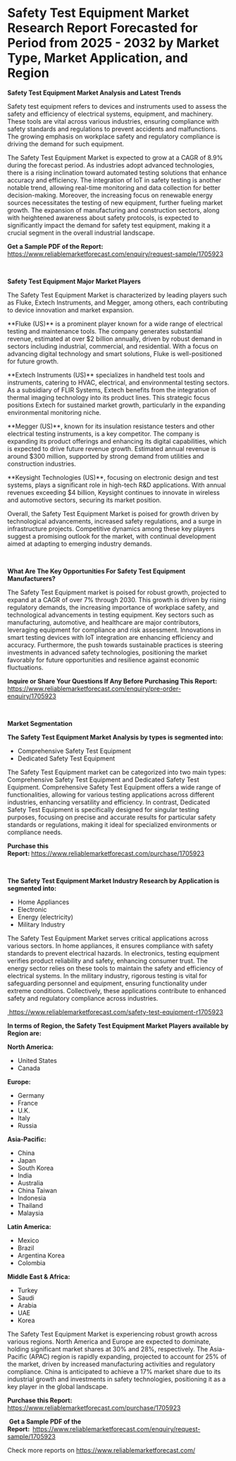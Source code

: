 <p><h1>Safety Test Equipment Market Research Report Forecasted for Period from 2025 -  2032 by Market Type, Market Application, and Region</h1></p><p><strong>Safety Test Equipment Market Analysis and Latest Trends</strong></p>
<p><p>Safety test equipment refers to devices and instruments used to assess the safety and efficiency of electrical systems, equipment, and machinery. These tools are vital across various industries, ensuring compliance with safety standards and regulations to prevent accidents and malfunctions. The growing emphasis on workplace safety and regulatory compliance is driving the demand for such equipment.</p><p>The Safety Test Equipment Market is expected to grow at a CAGR of 8.9% during the forecast period. As industries adopt advanced technologies, there is a rising inclination toward automated testing solutions that enhance accuracy and efficiency. The integration of IoT in safety testing is another notable trend, allowing real-time monitoring and data collection for better decision-making. Moreover, the increasing focus on renewable energy sources necessitates the testing of new equipment, further fueling market growth. The expansion of manufacturing and construction sectors, along with heightened awareness about safety protocols, is expected to significantly impact the demand for safety test equipment, making it a crucial segment in the overall industrial landscape.</p></p>
<p><strong>Get a Sample PDF of the Report:&nbsp;</strong> <a href="https://www.reliablemarketforecast.com/enquiry/request-sample/1705923?utm_campaign=2778&utm_medium=2&utm_source=Github&utm_content=ia&utm_term=27032025&utm_id=safety-test-equipment">https://www.reliablemarketforecast.com/enquiry/request-sample/1705923</a></p>
<p>&nbsp;</p>
<p><strong>Safety Test Equipment Major Market Players</strong></p>
<p><p>The Safety Test Equipment Market is characterized by leading players such as Fluke, Extech Instruments, and Megger, among others, each contributing to device innovation and market expansion. </p><p>**Fluke (US)** is a prominent player known for a wide range of electrical testing and maintenance tools. The company generates substantial revenue, estimated at over $2 billion annually, driven by robust demand in sectors including industrial, commercial, and residential. With a focus on advancing digital technology and smart solutions, Fluke is well-positioned for future growth.</p><p>**Extech Instruments (US)** specializes in handheld test tools and instruments, catering to HVAC, electrical, and environmental testing sectors. As a subsidiary of FLIR Systems, Extech benefits from the integration of thermal imaging technology into its product lines. This strategic focus positions Extech for sustained market growth, particularly in the expanding environmental monitoring niche.</p><p>**Megger (US)**, known for its insulation resistance testers and other electrical testing instruments, is a key competitor. The company is expanding its product offerings and enhancing its digital capabilities, which is expected to drive future revenue growth. Estimated annual revenue is around $300 million, supported by strong demand from utilities and construction industries.</p><p>**Keysight Technologies (US)**, focusing on electronic design and test systems, plays a significant role in high-tech R&D applications. With annual revenues exceeding $4 billion, Keysight continues to innovate in wireless and automotive sectors, securing its market position.</p><p>Overall, the Safety Test Equipment Market is poised for growth driven by technological advancements, increased safety regulations, and a surge in infrastructure projects. Competitive dynamics among these key players suggest a promising outlook for the market, with continual development aimed at adapting to emerging industry demands.</p></p>
<p>&nbsp;</p>
<p><strong>What Are The Key Opportunities For Safety Test Equipment Manufacturers?</strong></p>
<p><p>The Safety Test Equipment market is poised for robust growth, projected to expand at a CAGR of over 7% through 2030. This growth is driven by rising regulatory demands, the increasing importance of workplace safety, and technological advancements in testing equipment. Key sectors such as manufacturing, automotive, and healthcare are major contributors, leveraging equipment for compliance and risk assessment. Innovations in smart testing devices with IoT integration are enhancing efficiency and accuracy. Furthermore, the push towards sustainable practices is steering investments in advanced safety technologies, positioning the market favorably for future opportunities and resilience against economic fluctuations.</p></p>
<p><strong>Inquire or Share Your Questions If Any Before Purchasing This Report:</strong> <a href="https://www.reliablemarketforecast.com/enquiry/pre-order-enquiry/1705923?utm_campaign=2778&utm_medium=2&utm_source=Github&utm_content=ia&utm_term=27032025&utm_id=safety-test-equipment">https://www.reliablemarketforecast.com/enquiry/pre-order-enquiry/1705923</a></p>
<p>&nbsp;</p>
<p><strong>Market Segmentation</strong></p>
<p><strong>The Safety Test Equipment Market Analysis by types is segmented into:</strong></p>
<p><ul><li>Comprehensive Safety Test Equipment</li><li>Dedicated Safety Test Equipment</li></ul></p>
<p><p>The Safety Test Equipment market can be categorized into two main types: Comprehensive Safety Test Equipment and Dedicated Safety Test Equipment. Comprehensive Safety Test Equipment offers a wide range of functionalities, allowing for various testing applications across different industries, enhancing versatility and efficiency. In contrast, Dedicated Safety Test Equipment is specifically designed for singular testing purposes, focusing on precise and accurate results for particular safety standards or regulations, making it ideal for specialized environments or compliance needs.</p></p>
<p><strong>Purchase this Report:&nbsp;</strong><a href="https://www.reliablemarketforecast.com/purchase/1705923?utm_campaign=2778&utm_medium=2&utm_source=Github&utm_content=ia&utm_term=27032025&utm_id=safety-test-equipment">https://www.reliablemarketforecast.com/purchase/1705923</a></p>
<p>&nbsp;</p>
<p><strong>The Safety Test Equipment Market Industry Research by Application is segmented into:</strong></p>
<p><ul><li>Home Appliances</li><li>Electronic</li><li>Energy (electricity)</li><li>Military Industry</li></ul></p>
<p><p>The Safety Test Equipment Market serves critical applications across various sectors. In home appliances, it ensures compliance with safety standards to prevent electrical hazards. In electronics, testing equipment verifies product reliability and safety, enhancing consumer trust. The energy sector relies on these tools to maintain the safety and efficiency of electrical systems. In the military industry, rigorous testing is vital for safeguarding personnel and equipment, ensuring functionality under extreme conditions. Collectively, these applications contribute to enhanced safety and regulatory compliance across industries.</p></p>
<p><a href="https://www.reliablemarketforecast.com/safety-test-equipment-r1705923?utm_campaign=2778&utm_medium=2&utm_source=Github&utm_content=ia&utm_term=27032025&utm_id=safety-test-equipment">&nbsp;https://www.reliablemarketforecast.com/safety-test-equipment-r1705923</a></p>
<p><strong>In terms of Region, the Safety Test Equipment Market Players available by Region are:</strong></p>
<p>
    <p> <strong> North America: </strong>
        <ul>
            <li>United States</li>
            <li>Canada</li>
        </ul>
        </p> 
    <p> <strong> Europe: </strong>
        <ul>
            <li>Germany</li>
            <li>France</li>
            <li>U.K.</li>
            <li>Italy</li>
            <li>Russia</li>
        </ul>
        </p> 
    <p> <strong> Asia-Pacific: </strong>
        <ul>
            <li>China</li>
            <li>Japan</li>
            <li>South Korea</li>
            <li>India</li>
            <li>Australia</li>
            <li>China Taiwan</li>
            <li>Indonesia</li>
            <li>Thailand</li>
            <li>Malaysia</li>
        </ul>
        </p> 
    <p> <strong> Latin America: </strong>
        <ul>
            <li>Mexico</li>
            <li>Brazil</li>
            <li>Argentina Korea</li>
            <li>Colombia</li>
        </ul>
        </p> 
    <p> <strong> Middle East & Africa: </strong>
        <ul>
            <li>Turkey</li>
            <li>Saudi</li>
            <li>Arabia</li>
            <li>UAE</li>
            <li>Korea</li>
        </ul>
    </p>
    </p>
<p><p>The Safety Test Equipment Market is experiencing robust growth across various regions. North America and Europe are expected to dominate, holding significant market shares at 30% and 28%, respectively. The Asia-Pacific (APAC) region is rapidly expanding, projected to account for 25% of the market, driven by increased manufacturing activities and regulatory compliance. China is anticipated to achieve a 17% market share due to its industrial growth and investments in safety technologies, positioning it as a key player in the global landscape.</p></p>
<p><strong>Purchase this Report: </strong><a href="https://www.reliablemarketforecast.com/purchase/1705923?utm_campaign=2778&utm_medium=2&utm_source=Github&utm_content=ia&utm_term=27032025&utm_id=safety-test-equipment">https://www.reliablemarketforecast.com/purchase/1705923</a></p>
<p>&nbsp;<strong>Get a Sample PDF of the Report:&nbsp;&nbsp;</strong><a href="https://www.reliablemarketforecast.com/enquiry/request-sample/1705923?utm_campaign=2778&utm_medium=2&utm_source=Github&utm_content=ia&utm_term=27032025&utm_id=safety-test-equipment">https://www.reliablemarketforecast.com/enquiry/request-sample/1705923</a></p>
<p><strong></strong></p>
<p>Check more reports on <a href="https://www.reliablemarketforecast.com/?utm_campaign=2778&utm_medium=2&utm_source=Github&utm_content=ia&utm_term=27032025&utm_id=safety-test-equipment">https://www.reliablemarketforecast.com/</a></p>